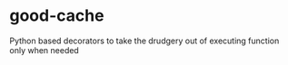 # good-cache
Python based decorators to take the drudgery out of executing function only when needed
